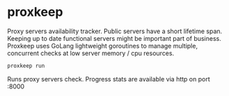 # proxkeep
Proxy servers availability tracker. Public servers have a short lifetime span. Keeping up to date functional servers might be important part of business. Proxkeep uses GoLang lightweight goroutines to manage multiple, concurrent checks at low server memory / cpu resources.

```bash
proxkeep run
```
Runs proxy servers check. Progress stats are available via http on port :8000